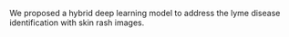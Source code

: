 We proposed a hybrid deep learning model to address the lyme disease identification with skin rash images.
